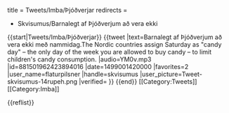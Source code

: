 title = Tweets/Imba/Þjóðverjar
redirects =
- Skvisumus/Barnalegt af Þjóðverjum að vera ekki
>>>>

{{start|Tweets/Imba/Þjóðverjar}}
{{tweet
|text=Barnalegt af Þjóðverjum að vera ekki með nammidag.<ref>The Nordic countries assign Saturday as "candy day" – the only day of the week you are allowed to buy candy – to limit children's candy consumption.</ref>
|audio=YM0v.mp3
|id=881501962423894016
|date=1499001420000
|favorites=2
|user_name=flaturpilsner
|handle=skvisumus
|user_picture=Tweet-skvisumus-14rupeh.png
|verified=
}}
{{end}}<noinclude>
[[Category:Tweets]]
[[Category:Imba]]
</noinclude>

{{reflist}}